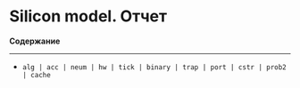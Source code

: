 # Silicon model. Отчет

**Содержание**

---

* `alg | acc | neum | hw | tick | binary | trap | port | cstr | prob2 | cache`
